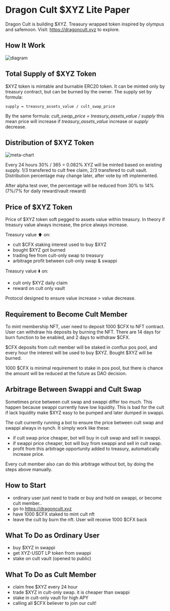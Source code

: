 # Dragon Cult $XYZ Lite Paper
Dragon Cult is building $XYZ. Treasury wrapped token inspired by olympus and safemoon.
Visit:
https://dragoncult.xyz to explore.

## How It Work
![diagram](https://user-images.githubusercontent.com/127600210/225184015-96e75e9e-2230-4f88-9205-6f640c7001cc.png)

## Total Supply of $XYZ Token
$XYZ token is mintable and burnable ERC20 token. It can be minted only by treasury contract, but can be burned by the owner. 
The supply set by formula: 
```
supply = treasury_assets_value / cult_swap_price
``` 
By the same formula: *cult_swap_price = treasury_assets_value / supply* this mean price will increase if *treasury_assets_value* increase or *supply* decrease.

## Distribution of $XYZ Token

![meta-chart](https://user-images.githubusercontent.com/127600210/225186230-7cdcc358-08b0-469a-a685-c08f6491dd56.png)

Every 24 hours 30% / 365 = 0.082% XYZ will be minted based on existing supply. 1/3 transfered to cult free claim, 2/3 transfered to cult vault. 
Distribution percentage may change later, after vote by nft implemented. 

After alpha test over, the percentage will be reduced from 30% to 14% (7%/7% for daily reward/vault reward)

## Price of $XYZ Token
Price of $XYZ token soft pegged to assets value within treasury. In theory if treasury value always increase, the price always increase.

Treasury value ⬆️ on:
- cult $CFX staking interest used to buy $XYZ
- bought $XYZ got burned
- trading fee from cult-only swap to treasury
- arbitrage profit between cult-only swap & swappi

Treasury value ⬇️ on:
- cult only $XYZ daily claim
- reward on cult only vault

Protocol designed to ensure value increase > value decrease.

## Requirement to Become Cult Member
To mint membership NFT, user need to deposit 1000 $CFX to NFT contract. User can withdraw his deposits by burning the NFT. There are 14 days for burn function to be enabled, and 2 days to withdraw $CFX.

$CFX deposits from cult member will be staked in conflux pos pool, and every hour the interest will be used to buy $XYZ. Bought $XYZ will be burned.

1000 $CFX is minimal requirement to stake in pos pool, but there is chance the amount will be reduced at the future as DAO decision.

## Arbitrage Between Swappi and Cult Swap
Sometimes price between cult swap and swappi differ too much. This happen because swappi currently have low liquidity. This is bad for the cult if lack liquidity make $XYZ easy to be pumped and later dumped in swappi.

The cult currently running a bot to ensure the price between cult swap and swappi always in synch.
It simply work like these:
- if cult swap price cheaper, bot will buy in cult swap and sell in swappi.
- if swappi price cheaper, bot will buy from swappi and sell in cult swap.
- profit from this arbitrage opportunity added to treasury, automatically increase price.

Every cult member also can do this arbitrage without bot, by doing the steps above manually.

## How to Start
- ordinary user just need to trade or buy and hold on swappi, or become cult member..
- go to https://dragoncult.xyz
- have 1000 $CFX staked to mint cult nft
- leave the cult by burn the nft. User will receive 1000 $CFX back

## What To Do as Ordinary User
- buy $XYZ in swappi
- get XYZ-USDT LP token from swappi
- stake on cult vault (opened to public)

## What To Do as Cult Member
- claim free $XYZ every 24 hour
- trade $XYZ in cult-only swap. it is cheaper than swappi
- stake in cult-only vault for high APY
- calling all $CFX believer to join our cult!

